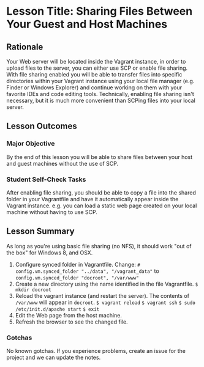 # Lesson Title: Sharing Files Between Your Guest and Host Machines

## Rationale

Your Web server will be located inside the Vagrant instance, in order to upload files to the server, you can either use SCP or enable file sharing. With file sharing enabled you will be able to transfer files into specific directories within your Vagrant instance using your local file manager (e.g. Finder or Windows Explorer) and continue working on them with your favorite IDEs and code editing tools. Technically, enabling file sharing isn't necessary, but it is much more convenient than SCPing files into your local server. 

## Lesson Outcomes

### Major Objective

By the end of this lesson you will be able to share files between your host and guest machines without the use of SCP.

### Student Self-Check Tasks

After enabling file sharing, you should be able to copy a file into the shared folder in your Vagrantfile and have it automatically appear inside the Vagrant instance. e.g. you can load a static web page created on your local machine without having to use SCP.

## Lesson Summary

As long as you're using basic file sharing (no NFS), it should work "out of the box" for Windows 8, and OSX.

1. Configure synced folder in Vagrantfile. Change:
   `# config.vm.synced_folder "../data", "/vagrant_data"`
   to
   `config.vm.synced_folder "docroot", "/var/www"`
2. Create a new directory using the name identified in the file Vagrantfile.
   `$ mkdir docroot`
3. Reload the vagrant instance (and restart the server). The contents of `/var/www` will appear in `docroot`.
   `$ vagrant reload`
   `$ vagrant ssh`
   `$ sudo /etc/init.d/apache start`
   `$ exit`
4. Edit the Web page from the host machine.
5. Refresh the browser to see the changed file.

### Gotchas

No known gotchas. If you experience problems, create an issue for the project and we can update the notes.
